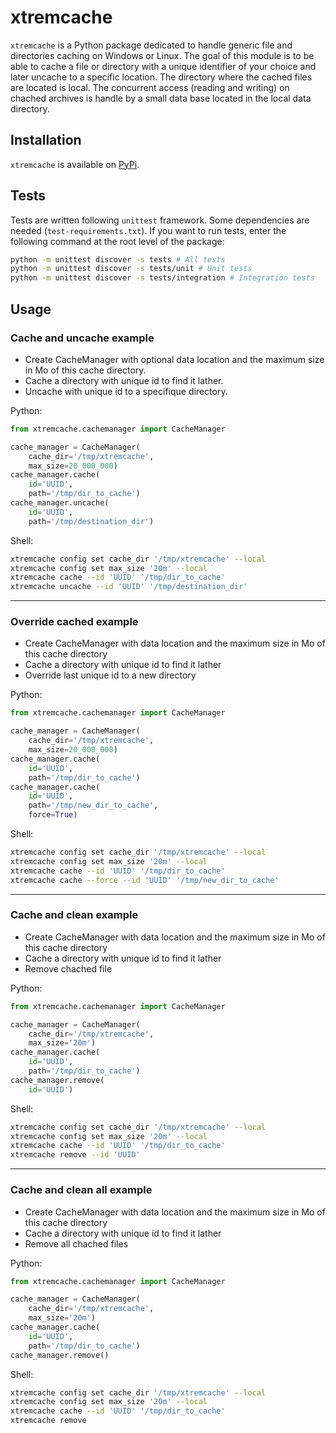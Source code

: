 # xtremcache

`xtremcache` is a Python package dedicated to handle generic file and directories caching on Windows or Linux.
The goal of this module is to be able to cache a file or directory with a unique identifier of your choice and later uncache to a specific location.
The directory where the cached files are located is local.
The concurrent access (reading and writing) on chached archives is handle by a small data base located in the local data directory.

## Installation

`xtremcache` is available on [PyPi](https://pypi.org/project/xtremcache/).

## Tests

Tests are written following `unittest` framework. Some dependencies are needed (`test-requirements.txt`). If you want to run tests, enter the following command at the root level of the package:

```bash
python -m unittest discover -s tests # All tests
python -m unittest discover -s tests/unit # Unit tests
python -m unittest discover -s tests/integration # Integration tests
```

## Usage

### Cache and uncache example

- Create CacheManager with optional data location and the maximum size in Mo of this cache directory.
- Cache a directory with unique id to find it lather.
- Uncache with unique id to a specifique directory.

Python:

```python
from xtremcache.cachemanager import CacheManager

cache_manager = CacheManager(
    cache_dir='/tmp/xtremcache',
    max_size=20_000_000)
cache_manager.cache(
    id='UUID',
    path='/tmp/dir_to_cache')
cache_manager.uncache(
    id='UUID',
    path='/tmp/destination_dir')
```

Shell:

```sh
xtremcache config set cache_dir '/tmp/xtremcache' --local
xtremcache config set max_size '20m' --local
xtremcache cache --id 'UUID' '/tmp/dir_to_cache'
xtremcache uncache --id 'UUID' '/tmp/destination_dir'
```

---

### Override cached example

- Create CacheManager with data location and the maximum size in Mo of this cache directory
- Cache a directory with unique id to find it lather
- Override last unique id to a new directory

Python:

```python
from xtremcache.cachemanager import CacheManager

cache_manager = CacheManager(
    cache_dir='/tmp/xtremcache',
    max_size=20_000_000)
cache_manager.cache(
    id='UUID',
    path='/tmp/dir_to_cache')
cache_manager.cache(
    id='UUID',
    path='/tmp/new_dir_to_cache',
    force=True)
```

Shell:

```sh
xtremcache config set cache_dir '/tmp/xtremcache' --local
xtremcache config set max_size '20m' --local
xtremcache cache --id 'UUID' '/tmp/dir_to_cache'
xtremcache cache --force --id 'UUID' '/tmp/new_dir_to_cache'
```

---

### Cache and clean example

- Create CacheManager with data location and the maximum size in Mo of this cache directory
- Cache a directory with unique id to find it lather
- Remove chached file

Python:

```python
from xtremcache.cachemanager import CacheManager

cache_manager = CacheManager(
    cache_dir='/tmp/xtremcache',
    max_size='20m')
cache_manager.cache(
    id='UUID',
    path='/tmp/dir_to_cache')
cache_manager.remove(
    id='UUID')
```

Shell:

```sh
xtremcache config set cache_dir '/tmp/xtremcache' --local
xtremcache config set max_size '20m' --local
xtremcache cache --id 'UUID' '/tmp/dir_to_cache'
xtremcache remove --id 'UUID'
```

---

### Cache and clean all example

- Create CacheManager with data location and the maximum size in Mo of this cache directory
- Cache a directory with unique id to find it lather
- Remove all chached files

Python:

```python
from xtremcache.cachemanager import CacheManager

cache_manager = CacheManager(
    cache_dir='/tmp/xtremcache',
    max_size='20m')
cache_manager.cache(
    id='UUID',
    path='/tmp/dir_to_cache')
cache_manager.remove()
```

Shell:

```sh
xtremcache config set cache_dir '/tmp/xtremcache' --local
xtremcache config set max_size '20m' --local
xtremcache cache --id 'UUID' '/tmp/dir_to_cache'
xtremcache remove
```
